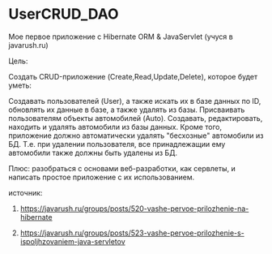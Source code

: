 # UserCRUD_DAO
Мое первое приложение с Hibernate ORM & JavaServlet (учуся в javarush.ru)

Цель:

Создать CRUD-приложение (Create,Read,Update,Delete), которое будет уметь:

Создавать пользователей (User), а также искать их в базе данных по ID, обновлять их данные в базе, а также удалять из базы.
Присваивать пользователям объекты автомобилей (Auto). Создавать, редактировать, находить и удалять автомобили из базы данных.
Кроме того, приложение должно автоматически удалять "бесхозные" автомобили из БД. Т.е. при удалении пользователя, все принадлежащии ему автомобили также должны быть удалены из БД.

Плюс: разобраться с основами веб-разработки, как сервлеты, и написать простое приложение с их использованием.

источник: 
1. https://javarush.ru/groups/posts/520-vashe-pervoe-prilozhenie-na-hibernate

2. https://javarush.ru/groups/posts/523-vashe-pervoe-prilozhenie-s-ispoljhzovaniem-java-servletov
